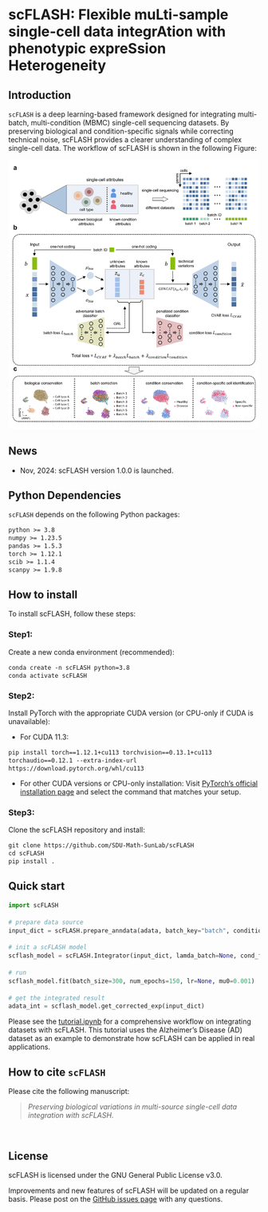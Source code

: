 # scFLASH: Flexible muLti-sample single-cell data integrAtion with phenotypic expreSsion Heterogeneity #

## Introduction ##
`scFLASH` is a deep learning-based framework designed for integrating multi-batch, multi-condition (MBMC) single-cell sequencing datasets. By preserving biological and condition-specific signals while correcting technical noise, scFLASH provides a clearer understanding of complex single-cell data. The workflow of scFLASH is shown in the following Figure:

<p align="center">
<img src=Figure_Method.jpg width=700ptx>
</p>


## News ##
* Nov, 2024: scFLASH version 1.0.0 is launched.

## Python Dependencies
`scFLASH` depends on the following Python packages:
```{bash}
python >= 3.8
numpy >= 1.23.5
pandas >= 1.5.3
torch >= 1.12.1
scib >= 1.1.4
scanpy >= 1.9.8
```



## How to install
To install scFLASH, follow these steps:

### Step1:
Create a new conda environment (recommended):
```{bash}
conda create -n scFLASH python=3.8
conda activate scFLASH
```
### Step2:
Install PyTorch with the appropriate CUDA version (or CPU-only if CUDA is unavailable):<br>
* For CUDA 11.3:
```{bash}
pip install torch==1.12.1+cu113 torchvision==0.13.1+cu113 torchaudio==0.12.1 --extra-index-url https://download.pytorch.org/whl/cu113
```
* For other CUDA versions or CPU-only installation: Visit [PyTorch’s official installation page](https://pytorch.org/get-started/locally/) and select the command that matches your setup.

### Step3:
Clone the scFLASH repository and install:
```{bash}
git clone https://github.com/SDU-Math-SunLab/scFLASH
cd scFLASH
pip install .
```
## Quick start
```python
import scFLASH

# prepare data source
input_dict = scFLASH.prepare_anndata(adata, batch_key="batch", condition_key="condition")

# init a scFLASH model
scflash_model = scFLASH.Integrator(input_dict, lamda_batch=None, cond_factor_k=0.5, device='cuda:0')

# run
scflash_model.fit(batch_size=300, num_epochs=150, lr=None, mu0=0.001)

# get the integrated result
adata_int = scflash_model.get_corrected_exp(input_dict)
```

Please see the [tutorial.ipynb](https://github.com/SDU-Math-SunLab/scFLASH/blob/main/tutorial/tutorial.ipynb) for a comprehensive workflow on integrating datasets with scFLASH. This tutorial uses the Alzheimer’s Disease (AD) dataset as an example to demonstrate how scFLASH can be applied in real applications.


## How to cite `scFLASH` ##
Please cite the following manuscript:

> *Preserving biological variations in multi-source single-cell data integration with scFLASH*. 
<br />


## License ##
scFLASH is licensed under the GNU General Public License v3.0.

Improvements and new features of scFLASH will be updated on a regular basis. Please post on the [GitHub issues page](https://github.com/SDU-Math-SunLab/scFLASH/issues) with any questions.


